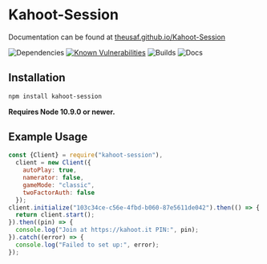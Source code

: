 # Kahoot-Session
Documentation can be found at [theusaf.github.io/Kahoot-Session](https://theusaf.github.io/Kahoot-Session)

![Dependencies](https://david-dm.org/theusaf/kahoot-session.svg) [![Known Vulnerabilities](https://snyk.io/test/github/theusaf/kahoot-session/badge.svg)](https://snyk.io/test/github/theusaf/kahoot-session) ![Builds](https://travis-ci.com/theusaf/kahoot-session.svg?branch=master) ![Docs](https://inch-ci.org/github/theusaf/kahoot-session?branch=master)

## Installation
```bash
npm install kahoot-session
```

**Requires Node 10.9.0 or newer.**

## Example Usage
```js
const {Client} = require("kahoot-session"),
  client = new Client({
    autoPlay: true,
    namerator: false,
    gameMode: "classic",
    twoFactorAuth: false
  });
client.initialize("103c34ce-c56e-4fbd-b060-87e5611de042").then(() => {
  return client.start();
}).then((pin) => {
  console.log("Join at https://kahoot.it PIN:", pin);
}).catch((error) => {
  console.log("Failed to set up:", error);
});
```
